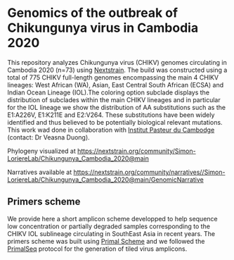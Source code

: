 # Genomics of the outbreak of Chikungunya virus in Cambodia 2020

This repository analyzes Chikungunya virus (CHIKV) genomes circulating in Cambodia 2020 (n=73) using [Nextstrain](https://nextstrain.org/).
The build was constructed using a total of 775 CHIKV full-length genomes encompassing the main 4 CHIKV lineages: West African (WA), Asian, East Central South African (ECSA) and Indian Ocean Lineage (IOL).The coloring option subclade displays the distribution of subclades within the main CHIKV lineages and in particular for the IOL lineage we show the distribution of AA substitutions such as the E1:A226V, E1:K211E and E2:V264. These substitutions have been widely identified and thus believed to be potentially biological relevant mutations.
This work wad done in collaboration with [Institut Pasteur du Cambodge](https://www.pasteur-kh.org/) (contact: Dr Veasna Duong).

Phylogeny visualized at https://nextstrain.org/community/Simon-LoriereLab/Chikungunya_Cambodia_2020@main

Narratives available at https://nextstrain.org/community/narratives//Simon-LoriereLab/Chikungunya_Cambodia_2020@main/GenomicNarrative


## Primers scheme

We provide here a short amplicon scheme developped to help sequence low concentration or partially degraded samples corresponding to the CHIKV IOL sublineage circulating in SouthEast Asia in recent years.
The primers scheme was built using [Primal Scheme](https://primalscheme.com/) and we followed the [PrimalSeq](https://www.protocols.io/view/primalseq-generation-of-tiled-virus-amplicons-for-bez7jf9n) protocol for the generation of tiled virus amplicons.
